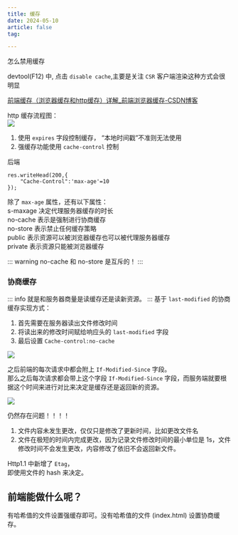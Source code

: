 ```yaml
---
title: 缓存
date: 2024-05-10
article: false
tag:

---
```


怎么禁用缓存  
  
devtool(F12) 中, 点击 `disable cache`,主要是关注 `CSR` 客户端渲染这种方式会很明显  


[前端缓存（浏览器缓存和http缓存）详解\_前端浏览器缓存-CSDN博客](https://blog.csdn.net/hyupeng1006/article/details/126599764)

http 缓存流程图：  
![](https://i-blog.csdnimg.cn/blog_migrate/30a6b94f44316d9c3c49bcf6f830d2c1.png)
1. 使用 `expires` 字段控制缓存， “本地时间戳”不准则无法使用
2. 强缓存功能使用 `cache-control` 控制

后端
```
res.writeHead(200,{
	"Cache-Control":'max-age'=10
});
```
除了 `max-age` 属性，还有以下属性：  
	s-maxage 决定代理服务器缓存的时长  
	no-cache 表示是强制进行协商缓存  
	no-store 表示禁止任何缓存策略  
	public 表示资源可以被浏览器缓存也可以被代理服务器缓存  
	private 表示资源只能被浏览器缓存

::: warning
no-cache 和 no-store 是互斥的！
:::

### 协商缓存

::: info
就是和服务器商量是读缓存还是读新资源。
:::
基于 `last-modified` 的协商缓存实现方式：
1. 首先需要在服务器读出文件修改时间
2. 将读出来的修改时间赋给响应头的 `last-modified` 字段
3. 最后设置 `Cache-control:no-cache`

![](https://i-blog.csdnimg.cn/blog_migrate/dad75f54f86b286193ee1419c3c6f1d2.png)

之后前端的每次请求中都会附上 `If-Modified-Since` 字段。  
那么之后每次请求都会带上这个字段 `If-Modified-Since` 字段，而服务端就要根据这个时间来进行对比来决定是缓存还是返回新的资源。

![](https://i-blog.csdnimg.cn/blog_migrate/7d97c12346706b923dc8d8359d1759f2.png)

仍然存在问题！！！！
1. 文件内容未发生更改，仅仅只是修改了更新时间，比如更改文件名
2. 文件在极短的时间内完成更改，因为记录文件修改时间的最小单位是 1s，文件修改时间不会发生更改，内容修改了依旧不会返回新文件。

Http1.1 中新增了 `Etag`，  
即使用文件的 hash 来决定。

## 前端能做什么呢？
有哈希值的文件设置强缓存即可。没有哈希值的文件 (index.html) 设置协商缓存。